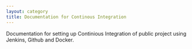 ```yaml
---
layout: category
title: Documentation for Continous Integration
---
```


Documentation for setting up Continious Integration of public project using Jenkins, Github and Docker.

